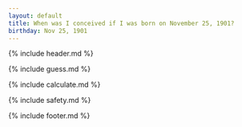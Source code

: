 ```yaml
---
layout: default
title: When was I conceived if I was born on November 25, 1901?
birthday: Nov 25, 1901
---
```


{% include header.md %}

{% include guess.md %}

{% include calculate.md %}

{% include safety.md %}

{% include footer.md %}



